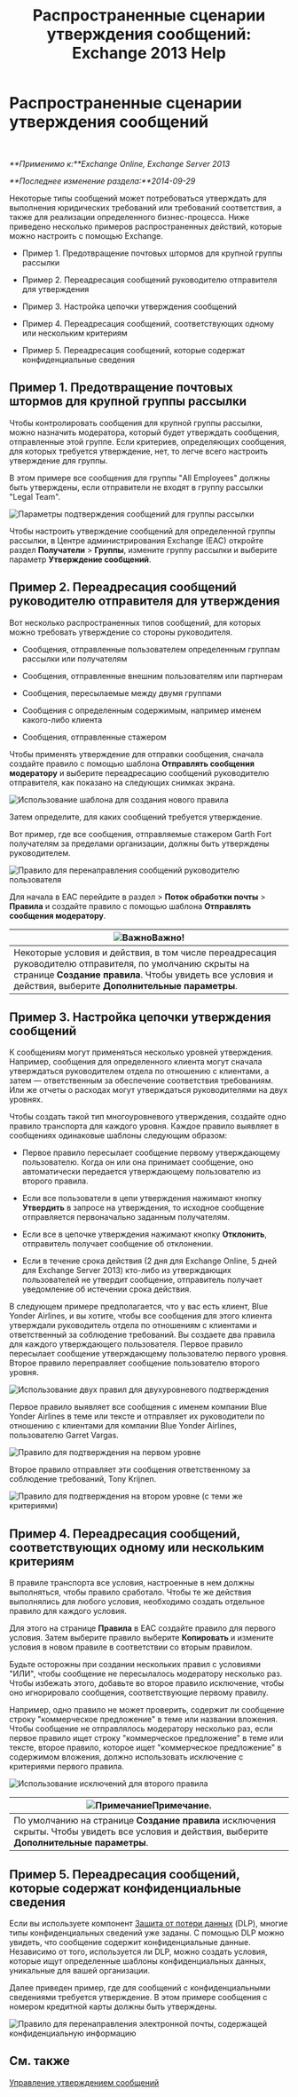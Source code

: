 ﻿---
title: 'Распространенные сценарии утверждения сообщений: Exchange 2013 Help'
TOCTitle: Распространенные сценарии утверждения сообщений
ms:assetid: 5c13a07e-c21d-4502-a9f9-fb801197e1dd
ms:mtpsurl: https://technet.microsoft.com/ru-ru/library/Dd298007(v=EXCHG.150)
ms:contentKeyID: 50488106
ms.date: 04/30/2018
mtps_version: v=EXCHG.150
ms.translationtype: HT
---

# Распространенные сценарии утверждения сообщений

 

_**Применимо к:**Exchange Online, Exchange Server 2013_

_**Последнее изменение раздела:**2014-09-29_

Некоторые типы сообщений может потребоваться утверждать для выполнения юридических требований или требований соответствия, а также для реализации определенного бизнес-процесса. Ниже приведено несколько примеров распространенных действий, которые можно настроить с помощью Exchange.

  - Пример 1. Предотвращение почтовых штормов для крупной группы рассылки

  - Пример 2. Переадресация сообщений руководителю отправителя для утверждения

  - Пример 3. Настройка цепочки утверждения сообщений

  - Пример 4. Переадресация сообщений, соответствующих одному или нескольким критериям

  - Пример 5. Переадресация сообщений, которые содержат конфиденциальные сведения

## Пример 1. Предотвращение почтовых штормов для крупной группы рассылки

Чтобы контролировать сообщения для крупной группы рассылки, можно назначить модератора, который будет утверждать сообщения, отправленные этой группе. Если критериев, определяющих сообщения, для которых требуется утверждение, нет, то легче всего настроить утверждение для группы.

В этом примере все сообщения для группы "All Employees" должны быть утверждены, если отправители не входят в группу рассылки "Legal Team".

![Параметры подтверждения сообщений для группы рассылки](images/Dd298007.77721509-93f9-4a90-8d77-986db2b0acf4(EXCHG.150).png "Параметры подтверждения сообщений для группы рассылки")

Чтобы настроить утверждение сообщений для определенной группы рассылки, в Центре администрирования Exchange (EAC) откройте раздел **Получатели** \> **Группы**, измените группу рассылки и выберите параметр **Утверждение сообщений**.

## Пример 2. Переадресация сообщений руководителю отправителя для утверждения

Вот несколько распространенных типов сообщений, для которых можно требовать утверждение со стороны руководителя.

  - Сообщения, отправленные пользователем определенным группам рассылки или получателям

  - Сообщения, отправленные внешним пользователям или партнерам

  - Сообщения, пересылаемые между двумя группами

  - Сообщения с определенным содержимым, например именем какого-либо клиента

  - Сообщения, отправленные стажером

Чтобы применять утверждение для отправки сообщения, сначала создайте правило с помощью шаблона **Отправлять сообщения модератору** и выберите переадресацию сообщений руководителю отправителя, как показано на следующих снимках экрана.

![Использование шаблона для создания нового правила](images/Dd298007.051a5653-1a09-4db4-908f-48b56cc8d13f(EXCHG.150).png "Использование шаблона для создания нового правила")

Затем определите, для каких сообщений требуется утверждение.

Вот пример, где все сообщения, отправляемые стажером Garth Fort получателям за пределами организации, должны быть утверждены руководителем.

![Правило для перенаправления сообщений руководителю пользователя](images/Dd298007.7f94c22e-b5ba-45a3-9ccd-31996b6c863a(EXCHG.150).png "Правило для перенаправления сообщений руководителю пользователя")

Для начала в EAC перейдите в раздел \> **Поток обработки почты** \> **Правила** и создайте правило с помощью шаблона **Отправлять сообщения модератору**.

<table>
<thead>
<tr class="header">
<th><img src="images/Dd876857.important(EXCHG.150).gif" title="Важно" alt="Важно" />Важно!</th>
</tr>
</thead>
<tbody>
<tr class="odd">
<td>Некоторые условия и действия, в том числе переадресация руководителю отправителя, по умолчанию скрыты на странице <strong>Создание правила</strong>. Чтобы увидеть все условия и действия, выберите <strong>Дополнительные параметры</strong>.</td>
</tr>
</tbody>
</table>


## Пример 3. Настройка цепочки утверждения сообщений

К сообщениям могут применяться несколько уровней утверждения. Например, сообщения для определенного клиента могут сначала утверждаться руководителем отдела по отношению с клиентами, а затем — ответственным за обеспечение соответствия требованиям. Или же отчеты о расходах могут утверждаться руководителями на двух уровнях.

Чтобы создать такой тип многоуровневого утверждения, создайте одно правило транспорта для каждого уровня. Каждое правило выявляет в сообщениях одинаковые шаблоны следующим образом:

  - Первое правило пересылает сообщение первому утверждающему пользователю. Когда он или она принимает сообщение, оно автоматически передается утверждающему пользователю из второго правила.

  - Если все пользователи в цепи утверждения нажимают кнопку **Утвердить** в запросе на утверждения, то исходное сообщение отправляется первоначально заданным получателям.

  - Если все в цепочке утверждения нажимают кнопку **Отклонить**, отправитель получает сообщение об отклонении.

  - Если в течение срока действия (2 дня для Exchange Online, 5 дней для Exchange Server 2013) кто-либо из утверждающих пользователей не утвердит сообщение, отправитель получает уведомление об истечении срока действия.

В следующем примере предполагается, что у вас есть клиент, Blue Yonder Airlines, и вы хотите, чтобы все сообщения для этого клиента утверждали руководитель отдела по отношениям с клиентами и ответственный за соблюдение требований. Вы создаете два правила для каждого утверждающего пользователя. Первое правило пересылает сообщение утверждающему пользователю первого уровня. Второе правило переправляет сообщение пользователю второго уровня.

![Использование двух правил для двухуровневого подтверждения](images/Dd298007.29686c05-eaa0-42b9-86ad-d577f656392c(EXCHG.150).png "Использование двух правил для двухуровневого подтверждения")

Первое правило выявляет все сообщения с именем компании Blue Yonder Airlines в теме или тексте и отправляет их руководители по отношению с клиентами для компании Blue Yonder Airlines, пользователю Garret Vargas.

![Правило для подтверждения на первом уровне](images/Dd298007.e22d1c04-85c5-4227-88e6-b118d5593350(EXCHG.150).png "Правило для подтверждения на первом уровне")

Второе правило отправляет эти сообщения ответственному за соблюдение требований, Tony Krijnen.

![Правило для подтверждения на втором уровне (с теми же критериями)](images/Dd298007.5d888786-8e48-4459-ab86-8a4b9a016d58(EXCHG.150).png "Правило для подтверждения на втором уровне (с теми же критериями)")

## Пример 4. Переадресация сообщений, соответствующих одному или нескольким критериям

В правиле транспорта все условия, настроенные в нем должны выполняться, чтобы правило сработало. Чтобы те же действия выполнялись для любого условия, необходимо создать отдельное правило для каждого условия.

Для этого на странице **Правила** в EAC создайте правило для первого условия. Затем выберите правило выберите **Копировать** и измените условия в новом правиле в соответствии со вторым правилом.

Будьте осторожны при создании нескольких правил с условиями "ИЛИ", чтобы сообщение не пересылалось модератору несколько раз. Чтобы избежать этого, добавьте во второе правило исключение, чтобы оно игнорировало сообщения, соответствующие первому правилу.

Например, одно правило не может проверить, содержит ли сообщение строку "коммерческое предложение" в теме или названии вложения. Чтобы сообщение не отправлялось модератору несколько раз, если первое правило ищет строку "коммерческое предложение" в теме или тексте, второе правило, которое ищет "коммерческое предложение" в содержимом вложения, должно использовать исключение с критериями первого правила.

![Использование исключений для второго правила](images/Dd298007.c39bbdcf-c619-4f84-8922-114ad1da824d(EXCHG.150).png "Использование исключений для второго правила")

<table>
<thead>
<tr class="header">
<th><img src="images/JJ126620.note(EXCHG.150).gif" title="Примечание" alt="Примечание" />Примечание.</th>
</tr>
</thead>
<tbody>
<tr class="odd">
<td>По умолчанию на странице <strong>Создание правила</strong> исключения скрыты. Чтобы увидеть все условия и действия, выберите <strong>Дополнительные параметры</strong>.</td>
</tr>
</tbody>
</table>


## Пример 5. Переадресация сообщений, которые содержат конфиденциальные сведения

Если вы используете компонент [Защита от потери данных](technical-overview-of-dlp-data-loss-prevention-in-exchange.md) (DLP), многие типы конфиденциальных сведений уже заданы. С помощью DLP можно увидеть, что сообщение содержит конфиденциальные данные. Независимо от того, используется ли DLP, можно создать условия, которые ищут определенные шаблоны конфиденциальных данных, уникальные для вашей организации.

Далее приведен пример, где для сообщений с конфиденциальными сведениями требуется утверждение. В этом примере сообщения с номером кредитной карты должны быть утверждены.

![Правило для перенаправления электронной почты, содержащей конфиденциальную информацию](images/Dd298007.7ec1ca74-5d20-42ea-a9ee-3a8b25beb7df(EXCHG.150).png "Правило для перенаправления электронной почты, содержащей конфиденциальную информацию")

## См. также


[Управление утверждением сообщений](manage-message-approval-exchange-2013-help.md)

